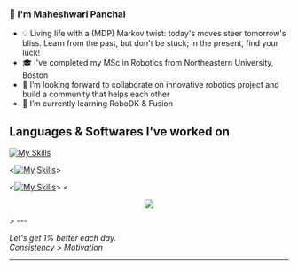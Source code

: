 ### 👋 I'm Maheshwari Panchal

* 💡 Living life with a (MDP) Markov twist: today's moves steer tomorrow's bliss. Learn from the past, but don't be stuck; in the present, find your luck!
* 🎓 I've completed my MSc in Robotics from Northeastern University, Boston
* 👯 I’m looking forward to collaborate on innovative robotics project and build a community that helps each other
* 🌱 I’m currently learning RoboDK & Fusion

## Languages & Softwares I've worked on
[![My Skills](https://skillicons.dev/icons?i=ros,cmake,linux,matlab,opencv,docker,c,cpp,git,bash)](https://skillicons.dev)

<[![My Skills](https://skillicons.dev/icons?i=ros,cmake,linux,matlab,opencv,docker,c,cpp,git,bash&theme=light)](https://skillicons.dev)>

<[![My Skills](https://skillicons.dev/icons?i=ros,cmake,linux,matlab,opencv,docker,c,cpp,git,bash&perline=3)](https://skillicons.dev)>
<
<p align="center">
  <a href="https://skillicons.dev">
    <img src="https://skillicons.dev/icons?i=ros,cmake,linux,matlab,opencv,docker,c,cpp,git,bash" />
  </a>
</p>
>
---

*Let's get 1% better each day.\
Consistency > Motivation*

---



<!--
**PanchalM19/PanchalM19** is a ✨ _special_ ✨ repository because its `README.md` (this file) appears on your GitHub profile.

Here are some ideas to get you started:

- 🔭 I’m currently working on ...
- 🌱 I’m currently learning ...
- 👯 I’m looking to collaborate on ...
- 🤔 I’m looking for help with ...
- 💬 Ask me about ...
- 📫 How to reach me: ...
- 😄 Pronouns: ...
- ⚡ Fun fact: ...
-->
